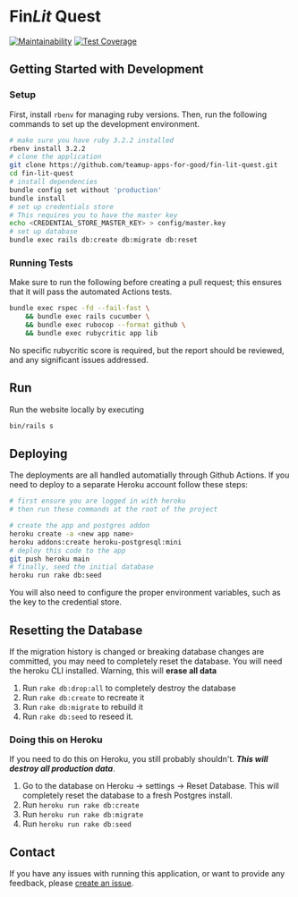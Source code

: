 # Fin*Lit* Quest

[![Maintainability](https://api.codeclimate.com/v1/badges/64e9303e74f63d75ecf9/maintainability)](https://codeclimate.com/github/teamup-apps-for-good/fin-lit-quest/maintainability)
[![Test Coverage](https://api.codeclimate.com/v1/badges/64e9303e74f63d75ecf9/test_coverage)](https://codeclimate.com/github/teamup-apps-for-good/fin-lit-quest/test_coverage)

## Getting Started with Development

### Setup

First, install `rbenv` for managing ruby versions. Then, run the following commands to set up the development environment.

```bash
# make sure you have ruby 3.2.2 installed
rbenv install 3.2.2
# clone the application
git clone https://github.com/teamup-apps-for-good/fin-lit-quest.git
cd fin-lit-quest
# install dependencies
bundle config set without 'production'
bundle install
# set up credentials store
# This requires you to have the master key
echo <CREDENTIAL_STORE_MASTER_KEY> > config/master.key
# set up database
bundle exec rails db:create db:migrate db:reset
```

### Running Tests

Make sure to run the following before creating a pull request; this ensures that it will pass the automated Actions tests.

```bash
bundle exec rspec -fd --fail-fast \
    && bundle exec rails cucumber \
    && bundle exec rubocop --format github \
    && bundle exec rubycritic app lib
```

No specific rubycritic score is required, but the report should be reviewed, and any significant issues addressed.

## Run

Run the website locally by executing

```bash
bin/rails s
```

## Deploying

The deployments are all handled automatially through Github Actions. If you need to deploy to a separate Heroku account follow these steps:

```bash
# first ensure you are logged in with heroku
# then run these commands at the root of the project

# create the app and postgres addon
heroku create -a <new app name>
heroku addons:create heroku-postgresql:mini
# deploy this code to the app
git push heroku main
# finally, seed the initial database
heroku run rake db:seed
```

You will also need to configure the proper environment variables, such as the key to the credential store.

## Resetting the Database

If the migration history is changed or breaking database changes are committed, you may need to completely reset the database. You will need the heroku CLI installed.
Warning, this will **erase all data**

1. Run `rake db:drop:all` to completely destroy the database
2. Run `rake db:create` to recreate it
3. Run `rake db:migrate` to rebuild it
4. Run `rake db:seed` to reseed it.

### Doing this on Heroku

If you need to do this on Heroku, you still probably shouldn't. ***This will destroy all production data***.

1. Go to the database on Heroku -> settings -> Reset Database. This will completely reset the database to a fresh Postgres install.
2. Run `heroku run rake db:create`
3. Run `heroku run rake db:migrate`
4. Run `heroku run rake db:seed`

## Contact

If you have any issues with running this application, or want to provide any feedback, please [create an issue](https://github.com/teamup-apps-for-good/fin-lit-quest/issues/new).

